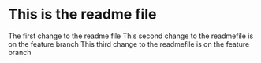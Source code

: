 # This is the readme file
The first change to the readme file
This second change to the readmefile is on the feature branch
This third change to the readmefile is on the feature branch
